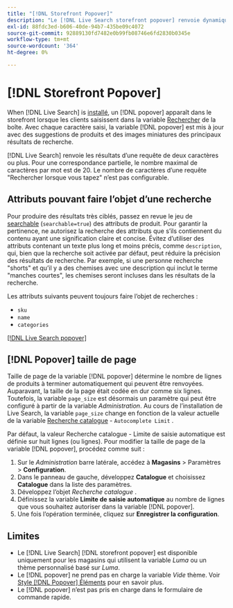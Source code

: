 ```yaml
---
title: "[!DNL Storefront Popover]"
description: "Le [!DNL Live Search storefront popover] renvoie dynamiquement les produits suggérés et les miniatures."
exl-id: 88fdc3ed-b606-40de-94b7-435be09c4072
source-git-commit: 92889130fd7482e0b99fb08746e6fd2830b0345e
workflow-type: tm+mt
source-wordcount: '364'
ht-degree: 0%

---
```


# [!DNL Storefront Popover]

When [!DNL Live Search] is [installé](install.md), un [!DNL popover] apparaît dans le storefront lorsque les clients saisissent dans la variable [Rechercher](https://experienceleague.adobe.com/docs/commerce-admin/catalog/catalog/search/search.html#quick-search) de la boîte. Avec chaque caractère saisi, la variable [!DNL popover] est mis à jour avec des suggestions de produits et des images miniatures des principaux résultats de recherche.

[!DNL Live Search] renvoie les résultats d’une requête de deux caractères ou plus. Pour une correspondance partielle, le nombre maximal de caractères par mot est de 20. Le nombre de caractères d’une requête &quot;Rechercher lorsque vous tapez&quot; n’est pas configurable.

## Attributs pouvant faire l’objet d’une recherche

Pour produire des résultats très ciblés, passez en revue le jeu de [searchable](https://experienceleague.adobe.com/docs/commerce-admin/catalog/product-attributes/product-attributes.html) (`searchable=true`) des attributs de produit. Pour garantir la pertinence, ne autorisez la recherche des attributs que s’ils contiennent du contenu ayant une signification claire et concise. Évitez d’utiliser des attributs contenant un texte plus long et moins précis, comme `description`, qui, bien que la recherche soit activée par défaut, peut réduire la précision des résultats de recherche. Par exemple, si une personne recherche &quot;shorts&quot; et qu’il y a des chemises avec une description qui inclut le terme &quot;manches courtes&quot;, les chemises seront incluses dans les résultats de la recherche.

Les attributs suivants peuvent toujours faire l’objet de recherches :

* `sku`
* `name`
* `categories`

[[!DNL Live Search popover]](assets/storefront-search-as-you-type.png)

## [!DNL Popover] taille de page

Taille de page de la variable [!DNL popover] détermine le nombre de lignes de produits à terminer automatiquement qui peuvent être renvoyées. Auparavant, la taille de la page était codée en dur comme six lignes. Toutefois, la variable `page_size` est désormais un paramètre qui peut être configuré à partir de la variable *Administration*. Au cours de l’installation de Live Search, la variable `page_size` change en fonction de la valeur actuelle de la variable [Recherche catalogue](https://experienceleague.adobe.com/docs/commerce-admin/config/catalog/catalog.html) - `Autocomplete Limit` .

Par défaut, la valeur Recherche catalogue - Limite de saisie automatique est définie sur huit lignes (ou lignes). Pour modifier la taille de page de la variable [!DNL popover], procédez comme suit :

1. Sur le *Administration* barre latérale, accédez à **Magasins** > Paramètres > **Configuration**.
1. Dans le panneau de gauche, développez **Catalogue** et choisissez **Catalogue** dans la liste des paramètres.
1. Développez l’objet *Recherche catalogue* .
1. Définissez la variable **Limite de saisie automatique** au nombre de lignes que vous souhaitez autoriser dans la variable [!DNL popover].
1. Une fois l’opération terminée, cliquez sur **Enregistrer la configuration**.

## Limites

* Le [!DNL Live Search] [!DNL storefront popover] est disponible uniquement pour les magasins qui utilisent la variable *Luma* ou un thème personnalisé basé sur *Luma*.
* Le [!DNL popover] ne prend pas en charge la variable *Vide* thème. Voir [Style [!DNL Popover] Éléments](storefront-popover-styling.md) pour en savoir plus.
* Le [!DNL popover] n’est pas pris en charge dans le formulaire de commande rapide.
